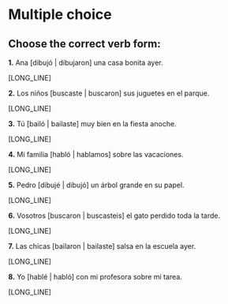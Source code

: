 # Multiple choice

## Choose the correct verb form:

**1.** Ana [dibujó | dibujaron] una casa bonita ayer.

[LONG_LINE]

**2.** Los niños [buscaste | buscaron] sus juguetes en el parque.

[LONG_LINE]

**3.** Tú [bailó | bailaste] muy bien en la fiesta anoche.

[LONG_LINE]

**4.** Mi familia [habló | hablamos] sobre las vacaciones.

[LONG_LINE]

**5.** Pedro [dibujé | dibujó] un árbol grande en su papel.

[LONG_LINE]

**6.** Vosotros [buscaron | buscasteis] el gato perdido toda la tarde.

[LONG_LINE]

**7.** Las chicas [bailaron | bailaste] salsa en la escuela ayer.

[LONG_LINE]

**8.** Yo [hablé | habló] con mi profesora sobre mi tarea.

[LONG_LINE]